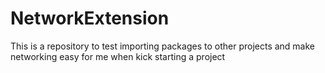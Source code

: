 # NetworkExtension
This is a repository to test importing packages to other projects and make networking easy for me when kick starting a project
